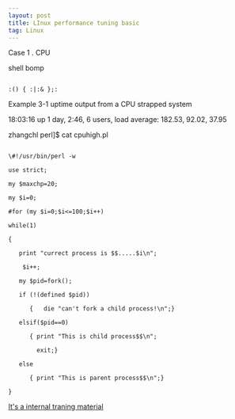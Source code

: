 ```yaml
---
layout: post
title: LInux performance tuning basic 
tag: Linux
---
```

Case 1  . CPU

shell bomp 
<pre><code>
:() { :|:& };:
</pre></code>

Example 3-1 uptime output from a CPU strapped system

18:03:16 up 1 day, 2:46, 6 users, load average: 182.53, 92.02, 37.95

zhangchl perl]$ cat cpuhigh.pl 
<pre><code>
\#!/usr/bin/perl -w

use strict;

my $maxchp=20;

my $i=0;

#for (my $i=0;$i<=100;$i++)

while(1)  

{ 

   print "currect process is $$.....$i\n";

    $i++;

   my $pid=fork();

   if (!(defined $pid))

      {   die "can't fork a child process!\n";}

   elsif($pid==0)

      { print "This is child process$$\n";

        exit;}

   else

      { print "This is parent process$$\n";}

}
</pre></code>
<a href="http://pan.baidu.com/s/1i3quzmH">It's a internal traning material</a>
